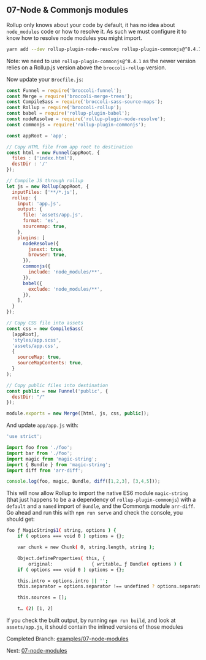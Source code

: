 ## 07-Node & Commonjs modules

Rollup only knows about your code by default, it has no idea about `node_modules` code or how to resolve it. As such
we must configure it to know how to resolve node modules you might import.

```sh
yarn add --dev rollup-plugin-node-resolve rollup-plugin-commonjs@^8.4.1
```

Note: we need to use `rollup-plugin-commonjs@^8.4.1` as the newer version relies on a Rollup.js version above the
`broccoli-rollup` version.

Now update your `Brocfile.js`:
```js
const Funnel = require('broccoli-funnel');
const Merge = require('broccoli-merge-trees');
const CompileSass = require('broccoli-sass-source-maps');
const Rollup = require('broccoli-rollup');
const babel = require('rollup-plugin-babel');
const nodeResolve = require('rollup-plugin-node-resolve');
const commonjs = require('rollup-plugin-commonjs');

const appRoot = 'app';

// Copy HTML file from app root to destination
const html = new Funnel(appRoot, {
  files : ['index.html'],
  destDir : '/'
});

// Compile JS through rollup
let js = new Rollup(appRoot, {
  inputFiles: ['**/*.js'],
  rollup: {
    input: 'app.js',
    output: {
      file: 'assets/app.js',
      format: 'es',
      sourcemap: true,
    },
    plugins: [
      nodeResolve({
        jsnext: true,
        browser: true,
      }),
      commonjs({
        include: 'node_modules/**',
      }),
      babel({
        exclude: 'node_modules/**',
      }),
    ],
  }
});

// Copy CSS file into assets
const css = new CompileSass(
  [appRoot],
  'styles/app.scss',
  'assets/app.css',
  {
    sourceMap: true,
    sourceMapContents: true,
  }
);

// Copy public files into destination
const public = new Funnel('public', {
  destDir: "/"
});

module.exports = new Merge([html, js, css, public]);

```

And update `app/app.js` with:

```js
'use strict';

import foo from './foo';
import bar from './foo';
import magic from 'magic-string';
import { Bundle } from 'magic-string';
import diff from 'arr-diff';

console.log(foo, magic, Bundle, diff([1,2,3], [3,4,5]));
```

This will now allow Rollup to import the native ES6 module `magic-string` (that just happens to be a a dependency of
`rollup-plugin-commonjs`) with a `default` and a `named` import of `Bundle`, and the Commonjs module `arr-diff`.
Go ahead and run this with `npm run serve` and check the console, you should get:

```sh
foo ƒ MagicString$1( string, options ) {
	if ( options === void 0 ) options = {};

	var chunk = new Chunk( 0, string.length, string );

	Object.defineProperties( this, {
		original:              { writable… ƒ Bundle( options ) {
	if ( options === void 0 ) options = {};

	this.intro = options.intro || '';
	this.separator = options.separator !== undefined ? options.separator : '\n';

	this.sources = [];

	t… (2) [1, 2]
```

If you check the built output, by running `npm run build`, and look at `assets/app.js`, it should contain the inlined
versions of those modules

Completed Branch: [examples/07-node-modules](https://github.com/oligriffiths/broccolijs-tutorial/tree/examples/07-node-modules)

Next: [07-node-modules](/docs/08-live-reload.md)
